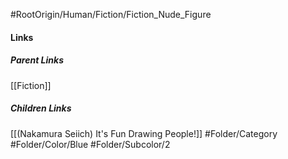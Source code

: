 #RootOrigin/Human/Fiction/Fiction_Nude_Figure
#### Links
##### Parent Links
[[Fiction]]
##### Children Links
[[(Nakamura Seiich) It's Fun Drawing People!]]
#Folder/Category
#Folder/Color/Blue
#Folder/Subcolor/2
